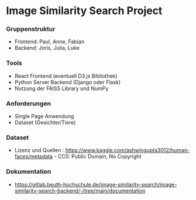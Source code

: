# Image Similarity Search Project

### Gruppenstruktur

- Frontend: Paul, Anne, Fabian
- Backend: Joris, Julia, Luke

### Tools

- React Frontend (eventuell D3.js Bibliothek)
- Python Server Backend (Django oder Flask) 
- Nutzung der FAISS Library und NumPy

### Anforderungen

- Single Page Anwendung 
- Dataset (Gesichter/Tiere)


### Dataset

- Lizenz und Quellen :
https://www.kaggle.com/ashwingupta3012/human-faces/metadata - CC0: Public Domain, No Copyright

### Dokumentation

- https://gitlab.beuth-hochschule.de/image-similarity-search/image-similarity-search-backend/-/tree/main/documentation
